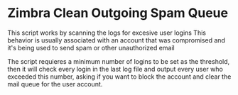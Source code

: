 # Zimbra Clean Outgoing Spam Queue

This script works by scanning the logs for excesive user logins
This behavior is usually associated with an account that was compromised
and it's being used to send spam or other unauthorized email

The script requieres a minimum number of logins to be set as the threshold,
then it will check every login in the last log file and output every user
who exceeded this number, asking if you want to block the account
and clear the mail queue for the user account.

